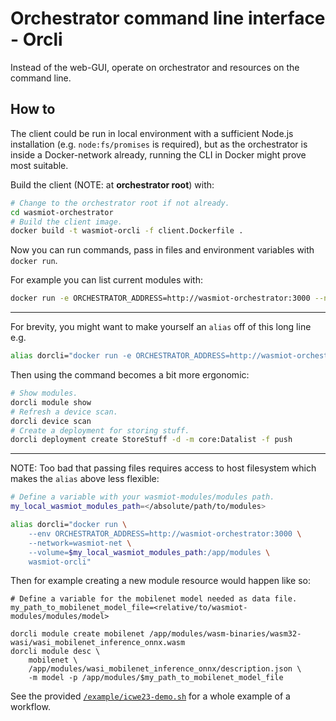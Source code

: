 # Orchestrator command line interface - Orcli

Instead of the web-GUI, operate on orchestrator and resources on the command line.

## How to
The client could be run in local environment with a sufficient Node.js
installation (e.g. `node:fs/promises` is required), but as the orchestrator is
inside a Docker-network already, running the CLI in Docker might prove most
suitable.

Build the client (NOTE: at __orchestrator root__) with:
```bash
# Change to the orchestrator root if not already.
cd wasmiot-orchestrator
# Build the client image.
docker build -t wasmiot-orcli -f client.Dockerfile .
```

Now you can run commands, pass in files and environment variables with `docker run`.

For example you can list current modules with:
```bash
docker run -e ORCHESTRATOR_ADDRESS=http://wasmiot-orchestrator:3000 --network=wasmiot-net wasmiot-orcli module show
```

---

For brevity, you might want to make yourself an `alias` off of this long line e.g.
```bash
alias dorcli="docker run -e ORCHESTRATOR_ADDRESS=http://wasmiot-orchestrator:3000 --network=wasmiot-net wasmiot-orcli"
```

Then using the command becomes a bit more ergonomic:
```bash
# Show modules.
dorcli module show
# Refresh a device scan.
dorcli device scan
# Create a deployment for storing stuff.
dorcli deployment create StoreStuff -d -m core:Datalist -f push
```

---

NOTE: Too bad that passing files requires access to host filesystem which makes
the `alias` above less flexible:
```bash
# Define a variable with your wasmiot-modules/modules path.
my_local_wasmiot_modules_path=</absolute/path/to/modules>

alias dorcli="docker run \
    --env ORCHESTRATOR_ADDRESS=http://wasmiot-orchestrator:3000 \
    --network=wasmiot-net \
    --volume=$my_local_wasmiot_modules_path:/app/modules \
    wasmiot-orcli"
```

Then for example creating a new module resource would happen like so:
```
# Define a variable for the mobilenet model needed as data file.
my_path_to_mobilenet_model_file=<relative/to/wasmiot-modules/modules/model>

dorcli module create mobilenet /app/modules/wasm-binaries/wasm32-wasi/wasi_mobilenet_inference_onnx.wasm
dorcli module desc \
    mobilenet \
    /app/modules/wasi_mobilenet_inference_onnx/description.json \
    -m model -p /app/modules/$my_path_to_mobilenet_model_file
```

See the provided [`/example/icwe23-demo.sh`](example/icwe23-demo.sh) for a whole example of a workflow.

